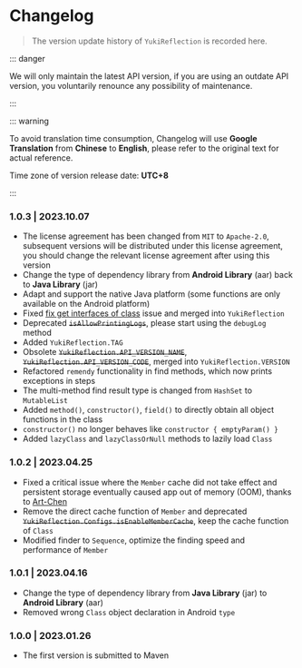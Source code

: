 # Changelog

> The version update history of `YukiReflection` is recorded here.

::: danger

We will only maintain the latest API version, if you are using an outdate API version, you voluntarily renounce any possibility of maintenance.

:::

::: warning

To avoid translation time consumption, Changelog will use **Google Translation** from **Chinese** to **English**, please refer to the original text for actual reference.

Time zone of version release date: **UTC+8**

:::

### 1.0.3 | 2023.10.07 &ensp;<Badge type="tip" text="latest" vertical="middle" />

- The license agreement has been changed from `MIT` to `Apache-2.0`, subsequent versions will be distributed under this license agreement, you should change the relevant license agreement after using this version
- Change the type of dependency library from **Android Library** (aar) back to **Java Library** (jar)
- Adapt and support the native Java platform (some functions are only available on the Android platform)
- Fixed [fix get interfaces of class](https://github.com/HighCapable/YukiHookAPI/pull/38) issue and merged into `YukiReflection`
- Deprecated ~~`isAllowPrintingLogs`~~, please start using the `debugLog` method
- Added `YukiReflection.TAG`
- Obsolete ~~`YukiReflection.API_VERSION_NAME`~~, ~~`YukiReflection.API_VERSION_CODE`~~, merged into `YukiReflection.VERSION`
- Refactored `remendy` functionality in find methods, which now prints exceptions in steps
- The multi-method find result type is changed from `HashSet` to `MutableList`
- Added `method()`, `constructor()`, `field()` to directly obtain all object functions in the class
- `constructor()` no longer behaves like `constructor { emptyParam() }`
- Added `lazyClass` and `lazyClassOrNull` methods to lazily load `Class`

### 1.0.2 | 2023.04.25 &ensp;<Badge type="warning" text="stale" vertical="middle" />

- Fixed a critical issue where the `Member` cache did not take effect and persistent storage eventually caused app out of memory (OOM), thanks to [Art-Chen](https://github.com/Art-Chen)
- Remove the direct cache function of `Member` and deprecated ~~`YukiReflection.Configs.isEnableMemberCache`~~, keep the cache function of `Class`
- Modified finder to `Sequence`, optimize the finding speed and performance of `Member`

### 1.0.1 | 2023.04.16 &ensp;<Badge type="warning" text="stale" vertical="middle" />

- Change the type of dependency library from **Java Library** (jar) to **Android Library** (aar)
- Removed wrong `Class` object declaration in Android `type`

### 1.0.0 | 2023.01.26 &ensp;<Badge type="warning" text="stale" vertical="middle" />

- The first version is submitted to Maven